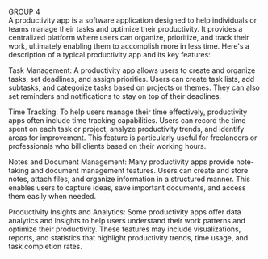 GROUP 4 <br>
A productivity app is a software application designed to help individuals or teams manage their tasks and optimize their productivity. It provides a centralized platform where users can organize, prioritize, and track their work, ultimately enabling them to accomplish more in less time. Here's a description of a typical productivity app and its key features:

Task Management:
A productivity app allows users to create and organize tasks, set deadlines, and assign priorities. Users can create task lists, add subtasks, and categorize tasks based on projects or themes. They can also set reminders and notifications to stay on top of their deadlines.

Time Tracking:
To help users manage their time effectively, productivity apps often include time tracking capabilities. Users can record the time spent on each task or project, analyze productivity trends, and identify areas for improvement. This feature is particularly useful for freelancers or professionals who bill clients based on their working hours.

Notes and Document Management:
Many productivity apps provide note-taking and document management features. Users can create and store notes, attach files, and organize information in a structured manner. This enables users to capture ideas, save important documents, and access them easily when needed.

Productivity Insights and Analytics:
Some productivity apps offer data analytics and insights to help users understand their work patterns and optimize their productivity. These features may include visualizations, reports, and statistics that highlight productivity trends, time usage, and task completion rates.






